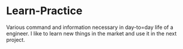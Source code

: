 # Learn-Practice
Various command and information necessary in day-to=day life of a engineer.
I like to learn new things in the market and use it in the next project.
